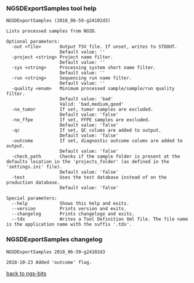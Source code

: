 ### NGSDExportSamples tool help
	NGSDExportSamples (2018_06-59-g24102d3)
	
	Lists processed samples from NGSD.
	
	Optional parameters:
	  -out <file>       Output TSV file. If unset, writes to STDOUT.
	                    Default value: ''
	  -project <string> Project name filter.
	                    Default value: ''
	  -sys <string>     Processing system short name filter.
	                    Default value: ''
	  -run <string>     Sequencing run name filter.
	                    Default value: ''
	  -quality <enum>   Minimum processed sample/sample/run quality filter.
	                    Default value: 'bad'
	                    Valid: 'bad,medium,good'
	  -no_tumor         If set, tumor samples are excluded.
	                    Default value: 'false'
	  -no_ffpe          If set, FFPE samples are excluded.
	                    Default value: 'false'
	  -qc               If set, QC colums are added to output.
	                    Default value: 'false'
	  -outcome          If set, diagnostic outcome colums are added to output.
	                    Default value: 'false'
	  -check_path       Checks if the sample folder is present at the defaults location in the 'projects_folder' (as defined in the 'settings.ini' file).
	                    Default value: 'false'
	  -test             Uses the test database instead of on the production database.
	                    Default value: 'false'
	
	Special parameters:
	  --help            Shows this help and exits.
	  --version         Prints version and exits.
	  --changelog       Prints changeloge and exits.
	  --tdx             Writes a Tool Definition Xml file. The file name is the application name with the suffix '.tdx'.
	
### NGSDExportSamples changelog
	NGSDExportSamples 2018_06-59-g24102d3
	
	2018-10-23 Added 'outcome' flag.
[back to ngs-bits](https://github.com/imgag/ngs-bits)
